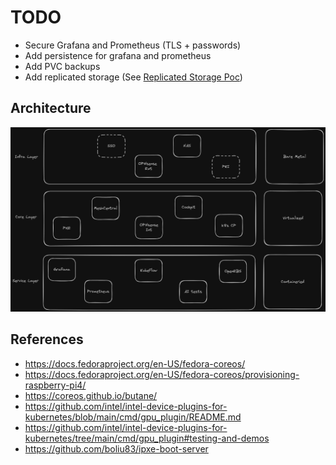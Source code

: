 # TODO

- Secure Grafana and Prometheus (TLS + passwords)
- Add persistence for grafana and prometheus
- Add PVC backups
- Add replicated storage (See [Replicated Storage Poc](docs/replicated-storage-poc.md))

## Architecture

![homelab_architecture](docs/assets/homelab_high-level_architecture.png)

## References

- https://docs.fedoraproject.org/en-US/fedora-coreos/
- https://docs.fedoraproject.org/en-US/fedora-coreos/provisioning-raspberry-pi4/
- https://coreos.github.io/butane/
- https://github.com/intel/intel-device-plugins-for-kubernetes/blob/main/cmd/gpu_plugin/README.md
- https://github.com/intel/intel-device-plugins-for-kubernetes/tree/main/cmd/gpu_plugin#testing-and-demos
- https://github.com/boliu83/ipxe-boot-server
